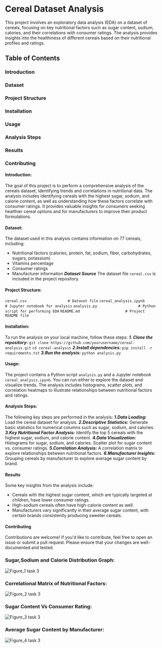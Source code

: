 # Cereal Dataset Analysis
This project involves an exploratory data analysis (EDA) on a dataset of cereals, focusing on key nutritional factors such as sugar content, sodium, calories, and their correlations with consumer ratings. The analysis provides insights into the healthiness of different cereals based on their nutritional profiles and ratings.
## Table of Contents
### Introduction
### Dataset
### Project Structure
### Installation
### Usage
### Analysis Steps
### Results
### Contributing
#### Introduction:
The goal of this project is to perform a comprehensive analysis of the cereals dataset, identifying trends and correlations in nutritional data. The analysis includes identifying cereals with the highest sugar, sodium, and calorie content, as well as understanding how these factors correlate with consumer ratings. It provides valuable insights for consumers seeking healthier cereal options and for manufacturers to improve their product formulations.
#### Dataset:
The dataset used in this analysis contains information on 77 cereals, including:
- Nutritional factors (calories, protein, fat, sodium, fiber, carbohydrates, sugars, potassium)
- Vitamins percentage
- Consumer ratings
- Manufacturer information
***Dataset Source***
The dataset file `cereal.csv` is included in the project repository.
#### Project Structure:
`cereal.csv                   # Dataset file`
`cereal_analysis.ipynb         # Jupyter notebook for analysis`
`analysis.py                   # Python script for performing EDA`
`README.md                     # Project README file`
#### Installation:
To run the analysis on your local machine, follow these steps:
***1. Clone the repository:***
   `git clone https://github.com/yourusername/cereal-analysis.git`
   `cd cereal-analysis`
***2.Install dependencies:***
   `pip install -r requirements.txt`
***3.Run the analysis:***
   `python analysis.py`
#### Usage:
The project contains a Python script `analysis.py` and a Jupyter notebook `cereal_analysis.ipynb`. You can run either to explore the dataset and visualize trends. The analysis includes histograms, scatter plots, and correlation heatmaps to illustrate relationships between nutritional factors and ratings.
#### Analysis Steps:
The following key steps are performed in the analysis:
***1.Data Loading:*** Load the cereal dataset for analysis.
***2.Descriptive Statistics:*** Generate basic statistics for numerical columns such as sugar, sodium, and calories.
***3.Key Nutritional Factor Analysis:***
Identify the top 5 cereals with the highest sugar, sodium, and calorie content.
***4.Data Visualization:***
Histograms for sugar, sodium, and calories.
Scatter plot for sugar content vs. consumer ratings.
***5.Correlation Analysis:***
A correlation matrix to explore relationships between nutritional factors.
***6.Manufacturer Insights:***
Grouping cereals by manufacturer to explore average sugar content by brand.
#### Results
Some key insights from the analysis include:
- Cereals with the highest sugar content, which are typically targeted at children, have lower consumer ratings.
- High-sodium cereals often have high-calorie content as well.
- Manufacturers vary significantly in their average sugar content, with certain brands consistently producing sweeter cereals.
#### Contributing
Contributions are welcome! If you'd like to contribute, feel free to open an issue or submit a pull request. Please ensure that your changes are well-documented and tested.
### Sugar,Sodium and Calorie Distribution Graph:
![Figure_1 task 3](https://github.com/user-attachments/assets/7da0dced-f526-4f17-ac37-dcb6b916a672)
### Correlational Matrix of Nutritional Factors:
![Figure_2 task 3](https://github.com/user-attachments/assets/0545091a-6ed2-4d95-8de5-8d7022abfc41)
### Sugar Content Vs Consumer Rating:
![Figure_3 task 3](https://github.com/user-attachments/assets/beabc170-123b-4cf9-96e7-e2c454f5f066)
### Average Sugar Content by Manufacturer:
![Figure_4 task 3](https://github.com/user-attachments/assets/e09e346b-fffb-4201-960f-28011c3382a0)
